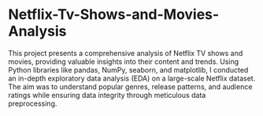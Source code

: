 # Netflix-Tv-Shows-and-Movies-Analysis
This project presents a comprehensive analysis of Netflix TV shows and movies, providing valuable insights into their content and trends. Using Python libraries like pandas, NumPy, seaborn, and matplotlib, I conducted an in-depth exploratory data analysis (EDA) on a large-scale Netflix dataset. The aim was to understand popular genres, release patterns, and audience ratings while ensuring data integrity through meticulous data preprocessing.
